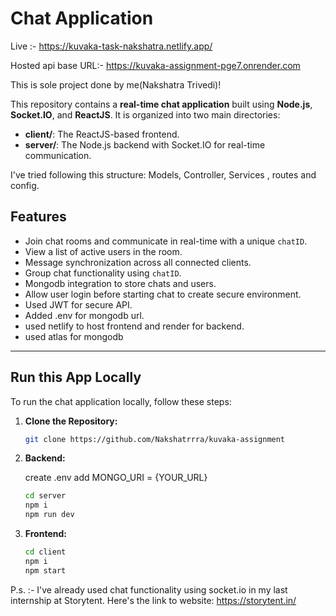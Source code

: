 # Chat Application

Live :- https://kuvaka-task-nakshatra.netlify.app/

Hosted api base URL:- https://kuvaka-assignment-pge7.onrender.com

This is sole project done by me(Nakshatra Trivedi)!

This repository contains a **real-time chat application** built using **Node.js**, **Socket.IO**, and **ReactJS**. It is organized into two main directories:

- **client/**: The ReactJS-based frontend.
- **server/**: The Node.js backend with Socket.IO for real-time communication.

I've tried following this structure:  Models, Controller, Services , routes and config.

## Features

- Join chat rooms and communicate in real-time with a unique `chatID`.
- View a list of active users in the room.
- Message synchronization across all connected clients.
- Group chat functionality using `chatID`.
- Mongodb integration to store chats and users.
- Allow user login before starting chat to create secure environment.
- Used JWT for secure API.
- Added .env for mongodb url.
- used netlify to host frontend and render for backend.
- used atlas for mongodb


---

## Run this App Locally

To run the chat application locally, follow these steps:

1. **Clone the Repository:**

   ```bash
   git clone https://github.com/Nakshatrrra/kuvaka-assignment

2. **Backend:**

   create .env add MONGO_URI = {YOUR_URL}
   
   ```bash
   cd server
   npm i
   npm run dev

1. **Frontend:**

   ```bash
   cd client
   npm i
   npm start


P.s. :- I've already used chat functionality using socket.io in my last internship at Storytent.
Here's the link to website:
https://storytent.in/
